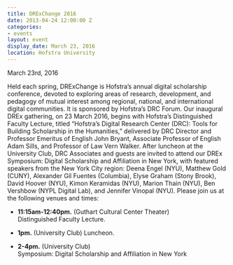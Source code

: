 ```yaml
---
title: DRExChange 2016
date: 2013-04-24 12:00:00 Z
categories:
- events
layout: event
display_date: March 23, 2016
location: Hofstra University
---
```


March 23rd, 2016

Held each spring, DRExChange is Hofstra&rsquo;s annual digital scholarship conference, devoted to exploring areas of research, development, and pedagogy of mutual interest among regional, national, and international digital communities. It is sponsored by Hofstra&rsquo;s DRC Forum.
Our inaugural DREx gathering, on 23 March 2016, begins with Hofstra&rsquo;s Distinguished Faculty Lecture, titled &ldquo;Hofstra&rsquo;s Digital Research Center (DRC): Tools for Building Scholarship in the Humanities,&rdquo; delivered by DRC Director and Professor Emeritus of English John Bryant, Associate Professor of English Adam Sills, and Professor of Law Vern Walker.
After luncheon at the University Club, DRC Associates and guests are invited to attend our DREx Symposium: Digital Scholarship and Affiliation in New York, with featured speakers from the New York City region: Deena Engel (NYU), Matthew Gold (CUNY), Alexander Gil Fuentes (Columbia), Elyse Graham (Stony Brook), David Hoover (NYU), Kimon Keramidas (NYU), Marion Thain (NYU), Ben Vershbow (NYPL Digital Lab), and Jennifer Vinopal (NYU).
Please join us at the following venues and times:

- <strong>11:15am-12:40pm.</strong> (Guthart Cultural Center Theater)<br />
Distinguished Faculty Lecture.

- <strong>1pm.</strong> (University Club)
Luncheon.

- <strong>2-4pm.</strong> (University Club)<br />
Symposium: Digital Scholarship and Affiliation in New York
